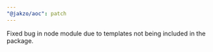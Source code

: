```yaml
---
"@jakzo/aoc": patch
---
```


Fixed bug in node module due to templates not being included in the package.
